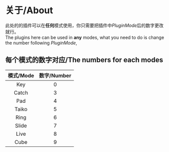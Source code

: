 # 关于/About
此处的的插件可以在<strong>任何</strong>模式使用，你只需要把插件中<i>PluginMode</i>后的数字更改就行。<br>
The plugins here can be used in <strong>any</strong> modes, what you need to do is change the number following <i>PluginMode</i>,

## 每个模式的数字对应/The numbers for each modes

|模式/Mode|数字/Number|
|:-:|:-:|
|Key|0|
|Catch|3|
|Pad|4|
|Taiko|5|
|Ring|6|
|Slide|7|
|Live|8|
|Cube|9|
